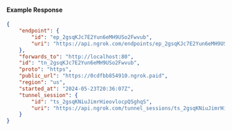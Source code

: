 <!-- Code generated for API Clients. DO NOT EDIT. -->

#### Example Response

```json
{
	"endpoint": {
		"id": "ep_2gsqKJc7E2Yun6eMH9USo2Fwvub",
		"uri": "https://api.ngrok.com/endpoints/ep_2gsqKJc7E2Yun6eMH9USo2Fwvub"
	},
	"forwards_to": "http://localhost:80",
	"id": "tn_2gsqKJc7E2Yun6eMH9USo2Fwvub",
	"proto": "https",
	"public_url": "https://0cdfbb854910.ngrok.paid",
	"region": "us",
	"started_at": "2024-05-23T20:36:07Z",
	"tunnel_session": {
		"id": "ts_2gsqKNiuJimrHieovlocpQSghqS",
		"uri": "https://api.ngrok.com/tunnel_sessions/ts_2gsqKNiuJimrHieovlocpQSghqS"
	}
}
```

